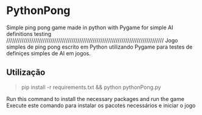 # PythonPong
Simple ping pong game made in python with Pygame for simple AI definitions testing
//////////////////////////////////////////////////////////////////////////////////
Jogo simples de ping pong escrito em Python utilizando Pygame para testes de definiçes simples de AI em jogos.

## Utilização 


> pip install -r requirements.txt && python pythonPong.py

Run this command to install the necessary packages and run the game
Execute este comando para instalar os pacotes necessários e iniciar o jogo
